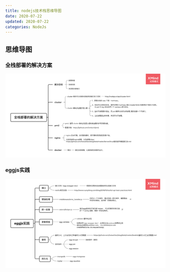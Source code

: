 ```yaml
---
title: nodejs技术栈思维导图
date: 2020-07-22
updated: 2020-07-22
categories: NodeJs
---
```


## 思维导图

### 全栈部署的解决方案

![全栈部署的解决方案](../Map/NodeJs/全栈部署的解决方案.png)

### eggjs实践

![eggjs实践](../Map/NodeJs/eggjs实践.png)
